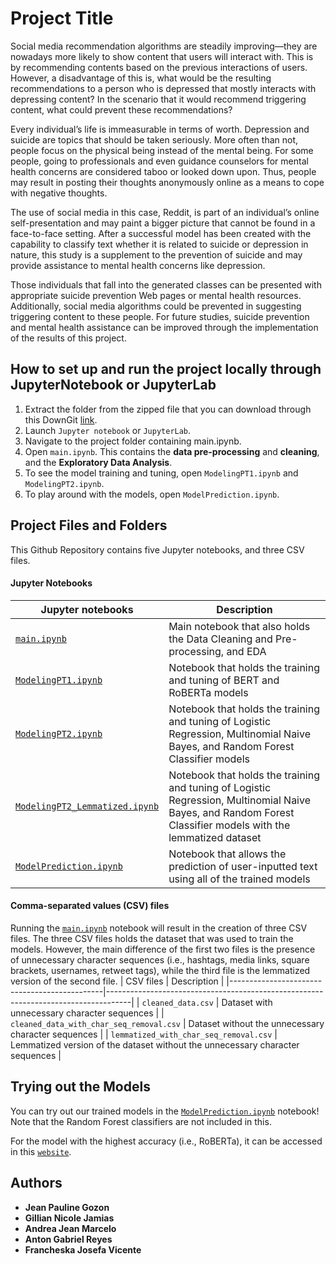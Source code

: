# Project Title
Social media recommendation algorithms are steadily improving—they are nowadays more likely to show content that users will interact with. This is by recommending contents based on the previous interactions of users. However, a disadvantage of this is, what would be the resulting recommendations to a person who is depressed that mostly interacts with depressing content? In the scenario that it would recommend triggering content, what could prevent these recommendations?

Every individual’s life is immeasurable in terms of worth. Depression and suicide are topics that should be taken seriously. More often than not, people focus on the physical being instead of the mental being. For some people, going to professionals and even guidance counselors for mental health concerns are considered taboo or looked down upon. Thus, people may result in posting their thoughts anonymously online as a means to cope with negative thoughts.

The use of social media in this case, Reddit, is part of an individual’s online self-presentation and may paint a bigger picture that cannot be found in a face-to-face setting. After a successful model has been created with the capability to classify text whether it is related to suicide or depression in nature, this study is a supplement to the prevention of suicide and may provide assistance to mental health concerns like depression.

Those individuals that fall into the generated classes can be presented with appropriate suicide prevention Web pages or mental health resources. Additionally, social media algorithms could be prevented in suggesting triggering content to these people. For future studies, suicide prevention and mental health assistance can be improved through the implementation of the results of this project.

## How to set up and run the project locally through JupyterNotebook or JupyterLab
1. Extract the folder from the zipped file that you can download through this DownGit [link](https://minhaskamal.github.io/DownGit/#/home?url=https://github.com/francheska-vicente/data103-project).
2. Launch `Jupyter notebook` or `JupyterLab`.
3. Navigate to the project folder containing main.ipynb.
4. Open `main.ipynb`. This contains the **data pre-processing** and **cleaning**, and the **Exploratory Data Analysis**.
5. To see the model training and tuning, open `ModelingPT1.ipynb` and `ModelingPT2.ipynb`.
6. To play around with the models, open `ModelPrediction.ipynb`.

## Project Files and Folders
This Github Repository contains five Jupyter notebooks, and three CSV files.

#### Jupyter Notebooks
| Jupyter notebooks                                              | Description                                                                                    |
|----------------------------------------------------------------|------------------------------------------------------------------------------------------------|
| [`main.ipynb`](main.ipynb)                                     | Main notebook that also holds the Data Cleaning and Pre-processing, and EDA                    |
| [`ModelingPT1.ipynb`](ModelingPT1.ipynb)                       | Notebook that holds the training and tuning of BERT and RoBERTa models                         |
| [`ModelingPT2.ipynb`](ModelingPT2.ipynb)                       | Notebook that holds the training and tuning of Logistic Regression, Multinomial Naive Bayes, and Random Forest Classifier models      |
| [`ModelingPT2_Lemmatized.ipynb`](ModelingPT2_Lemmatized.ipynb) | Notebook that holds the training and tuning of Logistic Regression, Multinomial Naive Bayes, and Random Forest Classifier models with the lemmatized dataset      |
| [`ModelPrediction.ipynb`](ModelPrediction.ipynb)               | Notebook that allows the prediction of user-inputted text using all of the trained models      |

#### Comma-separated values (CSV) files
Running the [`main.ipynb`](ToxicComment_S13_Group8.ipynb) notebook will result in the creation of three CSV files. The three CSV files holds the dataset that was used to train the models. However, the main difference of the first two files is the presence of unnecessary character sequences (i.e., hashtags, media links, square brackets, usernames, retweet tags), while the third file is the lemmatized version of the second file.
| CSV files                                    | Description                                                                        |
|----------------------------------------------|------------------------------------------------------------------------------------|
| `cleaned_data.csv`                           | Dataset with unnecessary character sequences                                       |
| `cleaned_data_with_char_seq_removal.csv`     | Dataset without the unnecessary character sequences                                |
| `lemmatized_with_char_seq_removal.csv`       | Lemmatized version of the dataset without the unnecessary character sequences      |

## Trying out the Models
You can try out our trained models in the [`ModelPrediction.ipynb`](ModelPrediction.ipynb) notebook! Note that the Random Forest classifiers are not included in this. 

For the model with the highest accuracy (i.e., RoBERTa), it can be accessed in this [`website`](https://suicide-detection-tool.up.railway.app/). 

## Authors
- **Jean Pauline Gozon**  <br/>
- **Gillian Nicole Jamias**  <br/>
- **Andrea Jean Marcelo**  <br/>
- **Anton Gabriel Reyes**  <br/>
- **Francheska Josefa Vicente**  <br/>
